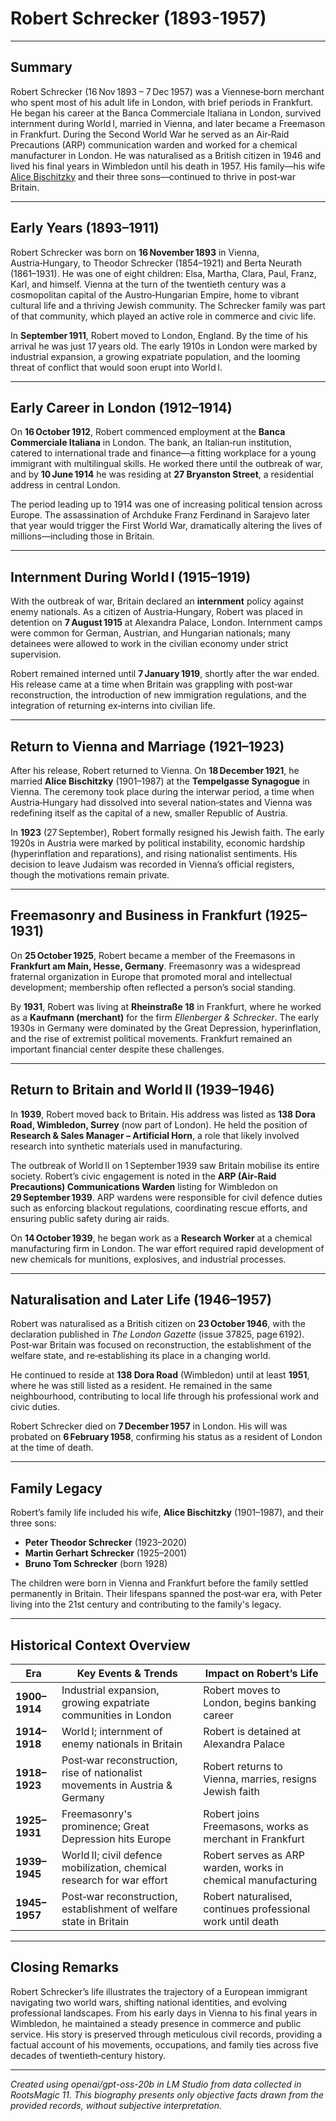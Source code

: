 # Robert Schrecker (1893-1957)

---

## Summary  
Robert Schrecker (16 Nov 1893 – 7 Dec 1957) was a Viennese‑born merchant who spent most of his adult life in London, with brief periods in Frankfurt. He began his career at the Banca Commerciale Italiana in London, survived internment during World I, married in Vienna, and later became a Freemason in Frankfurt. During the Second World War he served as an Air‑Raid Precautions (ARP) communication warden and worked for a chemical manufacturer in London. He was naturalised as a British citizen in 1946 and lived his final years in Wimbledon until his death in 1957. His family—his wife [Alice Bischitzky](BischitzkyA1901.md) and their three sons—continued to thrive in post‑war Britain.

---

## Early Years (1893–1911)

Robert Schrecker was born on **16 November 1893** in Vienna, Austria‑Hungary, to Theodor Schrecker (1854–1921) and Berta Neurath (1861–1931). He was one of eight children: Elsa, Martha, Clara, Paul, Franz, Karl, and himself. Vienna at the turn of the twentieth century was a cosmopolitan capital of the Austro‑Hungarian Empire, home to vibrant cultural life and a thriving Jewish community. The Schrecker family was part of that community, which played an active role in commerce and civic life.

In **September 1911**, Robert moved to London, England. By the time of his arrival he was just 17 years old. The early 1910s in London were marked by industrial expansion, a growing expatriate population, and the looming threat of conflict that would soon erupt into World I.

---

## Early Career in London (1912–1914)

On **16 October 1912**, Robert commenced employment at the **Banca Commerciale Italiana** in London. The bank, an Italian‑run institution, catered to international trade and finance—a fitting workplace for a young immigrant with multilingual skills. He worked there until the outbreak of war, and by **10 June 1914** he was residing at **27 Bryanston Street**, a residential address in central London.

The period leading up to 1914 was one of increasing political tension across Europe. The assassination of Archduke Franz Ferdinand in Sarajevo later that year would trigger the First World War, dramatically altering the lives of millions—including those in Britain.

---

## Internment During World I (1915–1919)

With the outbreak of war, Britain declared an **internment** policy against enemy nationals. As a citizen of Austria‑Hungary, Robert was placed in detention on **7 August 1915** at Alexandra Palace, London. Internment camps were common for German, Austrian, and Hungarian nationals; many detainees were allowed to work in the civilian economy under strict supervision.

Robert remained interned until **7 January 1919**, shortly after the war ended. His release came at a time when Britain was grappling with post‑war reconstruction, the introduction of new immigration regulations, and the integration of returning ex‑interns into civilian life.

---

## Return to Vienna and Marriage (1921–1923)

After his release, Robert returned to Vienna. On **18 December 1921**, he married **Alice Bischitzky** (1901–1987) at the **Tempelgasse Synagogue** in Vienna. The ceremony took place during the interwar period, a time when Austria‑Hungary had dissolved into several nation‑states and Vienna was redefining itself as the capital of a new, smaller Republic of Austria.

In **1923** (27 September), Robert formally resigned his Jewish faith. The early 1920s in Austria were marked by political instability, economic hardship (hyperinflation and reparations), and rising nationalist sentiments. His decision to leave Judaism was recorded in Vienna’s official registers, though the motivations remain private.

---

## Freemasonry and Business in Frankfurt (1925–1931)

On **25 October 1925**, Robert became a member of the Freemasons in **Frankfurt am Main, Hesse, Germany**. Freemasonry was a widespread fraternal organization in Europe that promoted moral and intellectual development; membership often reflected a person’s social standing.

By **1931**, Robert was living at **Rheinstraße 18** in Frankfurt, where he worked as a **Kaufmann (merchant)** for the firm *Ellenberger & Schrecker*. The early 1930s in Germany were dominated by the Great Depression, hyperinflation, and the rise of extremist political movements. Frankfurt remained an important financial center despite these challenges.

---

## Return to Britain and World II (1939–1946)

In **1939**, Robert moved back to Britain. His address was listed as **138 Dora Road, Wimbledon, Surrey** (now part of London). He held the position of **Research & Sales Manager – Artificial Horn**, a role that likely involved research into synthetic materials used in manufacturing.

The outbreak of World II on 1 September 1939 saw Britain mobilise its entire society. Robert’s civic engagement is noted in the **ARP (Air‑Raid Precautions) Communications Warden** listing for Wimbledon on **29 September 1939**. ARP wardens were responsible for civil defence duties such as enforcing blackout regulations, coordinating rescue efforts, and ensuring public safety during air raids.

On **14 October 1939**, he began work as a **Research Worker** at a chemical manufacturing firm in London. The war effort required rapid development of new chemicals for munitions, explosives, and industrial processes.

---

## Naturalisation and Later Life (1946–1957)

Robert was naturalised as a British citizen on **23 October 1946**, with the declaration published in *The London Gazette* (issue 37825, page 6192). Post‑war Britain was focused on reconstruction, the establishment of the welfare state, and re‑establishing its place in a changing world.

He continued to reside at **138 Dora Road** (Wimbledon) until at least **1951**, where he was still listed as a resident. He remained in the same neighbourhood, contributing to local life through his professional work and civic duties.

Robert Schrecker died on **7 December 1957** in London. His will was probated on **6 February 1958**, confirming his status as a resident of London at the time of death.

---

## Family Legacy

Robert’s family life included his wife, **Alice Bischitzky** (1901–1987), and their three sons:

- **Peter Theodor Schrecker** (1923–2020)
- **Martin Gerhart Schrecker** (1925–2001)
- **Bruno Tom Schrecker** (born 1928)

The children were born in Vienna and Frankfurt before the family settled permanently in Britain. Their lifespans spanned the post‑war era, with Peter living into the 21st century and contributing to the family's legacy.

---

## Historical Context Overview

| Era | Key Events & Trends | Impact on Robert’s Life |
|-----|----------------------|-------------------------|
| **1900–1914** | Industrial expansion, growing expatriate communities in London | Robert moves to London, begins banking career |
| **1914–1918** | World I; internment of enemy nationals in Britain | Robert is detained at Alexandra Palace |
| **1918–1923** | Post‑war reconstruction, rise of nationalist movements in Austria & Germany | Robert returns to Vienna, marries, resigns Jewish faith |
| **1925–1931** | Freemasonry's prominence; Great Depression hits Europe | Robert joins Freemasons, works as merchant in Frankfurt |
| **1939–1945** | World II; civil defence mobilization, chemical research for war effort | Robert serves as ARP warden, works in chemical manufacturing |
| **1945–1957** | Post‑war reconstruction, establishment of welfare state in Britain | Robert naturalised, continues professional work until death |

---

## Closing Remarks

Robert Schrecker’s life illustrates the trajectory of a European immigrant navigating two world wars, shifting national identities, and evolving professional landscapes. From his early days in Vienna to his final years in Wimbledon, he maintained a steady presence in commerce and public service. His story is preserved through meticulous civil records, providing a factual account of his movements, occupations, and family ties across five decades of twentieth‑century history.

---



*Created using openai/gpt-oss-20b in LM Studio from data collected in RootsMagic 11. 
This biography presents only objective facts drawn from the provided records, without subjective interpretation.*
